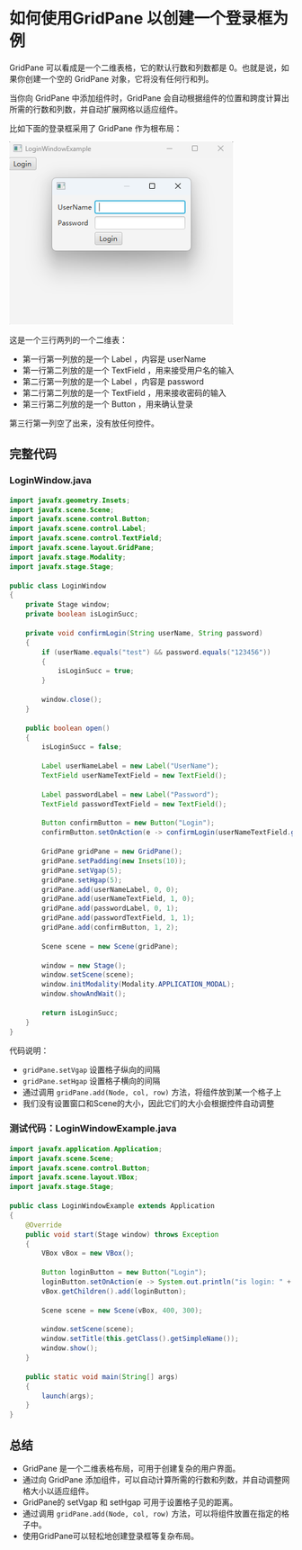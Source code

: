 # 如何使用GridPane 以创建一个登录框为例

GridPane 可以看成是一个二维表格，它的默认行数和列数都是 0。也就是说，如果你创建一个空的 GridPane 对象，它将没有任何行和列。

当你向 GridPane 中添加组件时，GridPane 会自动根据组件的位置和跨度计算出所需的行数和列数，并自动扩展网格以适应组件。

比如下面的登录框采用了 GridPane 作为根布局：

![](./pic/LoginWindowExample.png)

这是一个三行两列的一个二维表：
- 第一行第一列放的是一个 Label ，内容是 userName 
- 第一行第二列放的是一个 TextField ，用来接受用户名的输入
- 第二行第一列放的是一个 Label ，内容是 password
- 第二行第二列放的是一个 TextField ，用来接收密码的输入
- 第三行第二列放的是一个 Button ，用来确认登录

第三行第一列空了出来，没有放任何控件。

## 完整代码

### LoginWindow.java

```java
import javafx.geometry.Insets;
import javafx.scene.Scene;
import javafx.scene.control.Button;
import javafx.scene.control.Label;
import javafx.scene.control.TextField;
import javafx.scene.layout.GridPane;
import javafx.stage.Modality;
import javafx.stage.Stage;

public class LoginWindow 
{
    private Stage window;
    private boolean isLoginSucc;

    private void confirmLogin(String userName, String password)
    {
        if (userName.equals("test") && password.equals("123456"))
        {
            isLoginSucc = true;
        }

        window.close();
    }

    public boolean open()
    {
        isLoginSucc = false;

        Label userNameLabel = new Label("UserName");
        TextField userNameTextField = new TextField();

        Label passwordLabel = new Label("Password");
        TextField passwordTextField = new TextField();

        Button confirmButton = new Button("Login");
        confirmButton.setOnAction(e -> confirmLogin(userNameTextField.getText(), passwordTextField.getText()));

        GridPane gridPane = new GridPane();
        gridPane.setPadding(new Insets(10));
        gridPane.setVgap(5);
        gridPane.setHgap(5);
        gridPane.add(userNameLabel, 0, 0);
        gridPane.add(userNameTextField, 1, 0);
        gridPane.add(passwordLabel, 0, 1);
        gridPane.add(passwordTextField, 1, 1);
        gridPane.add(confirmButton, 1, 2);

        Scene scene = new Scene(gridPane);

        window = new Stage();
        window.setScene(scene);
        window.initModality(Modality.APPLICATION_MODAL);
        window.showAndWait();

        return isLoginSucc;
    }
}
```

代码说明：
- `gridPane.setVgap` 设置格子纵向的间隔
- `gridPane.setHgap` 设置格子横向的间隔
- 通过调用 `gridPane.add(Node, col, row)` 方法，将组件放到某一个格子上
- 我们没有设置窗口和Scene的大小，因此它们的大小会根据控件自动调整

### 测试代码：LoginWindowExample.java

```java
import javafx.application.Application;
import javafx.scene.Scene;
import javafx.scene.control.Button;
import javafx.scene.layout.VBox;
import javafx.stage.Stage;

public class LoginWindowExample extends Application
{
    @Override
    public void start(Stage window) throws Exception
    {
        VBox vBox = new VBox();

        Button loginButton = new Button("Login");
        loginButton.setOnAction(e -> System.out.println("is login: " + new LoginWindow().open()) );
        vBox.getChildren().add(loginButton);

        Scene scene = new Scene(vBox, 400, 300);

        window.setScene(scene);
        window.setTitle(this.getClass().getSimpleName());
        window.show();
    }

    public static void main(String[] args)
    {
        launch(args);
    }
}
```

## 总结

- GridPane 是一个二维表格布局，可用于创建复杂的用户界面。
- 通过向 GridPane 添加组件，可以自动计算所需的行数和列数，并自动调整网格大小以适应组件。
- GridPane的 setVgap 和 setHgap 可用于设置格子见的距离。
- 通过调用 `gridPane.add(Node, col, row)` 方法，可以将组件放置在指定的格子中。
- 使用GridPane可以轻松地创建登录框等复杂布局。
